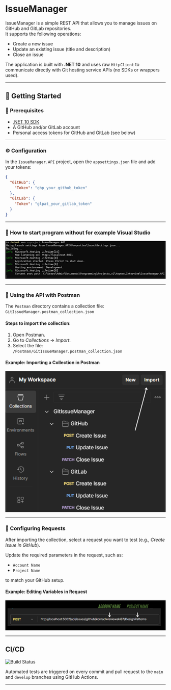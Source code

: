 # IssueManager

IssueManager is a simple REST API that allows you to manage issues on GitHub and GitLab repositories.  
It supports the following operations:

- Create a new issue
- Update an existing issue (title and description)
- Close an issue

The application is built with **.NET 10** and uses raw `HttpClient` to communicate directly with Git hosting service APIs (no SDKs or wrappers used).

---

## 🚀 Getting Started

### 🔧 Prerequisites

- [.NET 10 SDK](https://dotnet.microsoft.com/en-us/download/dotnet/10.0)
- A GitHub and/or GitLab account
- Personal access tokens for GitHub and GitLab (see below)

---

### ⚙️ Configuration

In the `IssueManager.API` project, open the `appsettings.json` file and add your tokens:

```json
{
  "GitHub": {
    "Token": "ghp_your_github_token"
  },
  "GitLab": {
    "Token": "glpat_your_gitlab_token"
  }
}
```

---

### 🔧 How to start program without for example Visual Studio

![Running .NET](./README_pictures/dotnetRun.png)

---

### 🚀 Using the API with Postman

The `Postman` directory contains a collection file:  
`GitIssueManager.postman_collection.json`  

#### Steps to import the collection:

1. Open Postman.
2. Go to *Collections* → *Import*.
3. Select the file:  
   `/Postman/GitIssueManager.postman_collection.json`

#### Example: Importing a Collection in Postman  
![Postman import collection](./README_pictures/Import_Collection.png)

---

### 🔧 Configuring Requests

After importing the collection, select a request you want to test (e.g., *Create Issue in GitHub*).

Update the required parameters in the request, such as:
- `Account Name`
- `Project Name`

to match your GitHub setup.

#### Example: Editing Variables in Request  
![Modify account name and project name](./README_pictures/PartsOfLink.png)

---

## CI/CD

![Build Status](https://github.com/konradwisniewski87/GitIssueManager/actions/workflows/ci.yml/badge.svg)


Automated tests are triggered on every commit and pull request to the `main` and `develop` branches using GitHub Actions.

---
